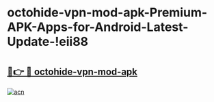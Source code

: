 # octohide-vpn-mod-apk-Premium-APK-Apps-for-Android-Latest-Update-!eii88

# <h2><a href="https://eo2y0m.esa.edu.pl?title=octohide-vpn-mod-apk&ref=eii88">🔗👉 🔴 octohide-vpn-mod-apk</a></h2>

[![acn](https://github.com/user-attachments/assets/0f9c940e-d8b0-45ae-aac7-cd30a18b3e1c)](https://eo2y0m.esa.edu.pl?title=octohide-vpn-mod-apk&ref=eii88)


